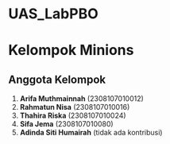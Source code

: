 # UAS_LabPBO
# Kelompok Minions

## Anggota Kelompok
1. **Arifa Muthmainnah** (2308107010012)  
2. **Rahmatun Nisa** (2308107010016)  
3. **Thahira Riska** (2308107010024)  
4. **Sifa Jema** (2308107010080)
5. **Adinda Siti Humairah** (tidak ada kontribusi)
